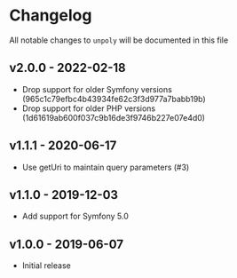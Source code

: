 # Changelog

All notable changes to `unpoly` will be documented in this file

## v2.0.0 - 2022-02-18

- Drop support for older Symfony versions (965c1c79efbc4b43934fe62c3f3d977a7babb19b)
- Drop support for older PHP versions (1d61619ab600f037c9b16de3f9746b227e07e4d0)

## v1.1.1 - 2020-06-17

- Use getUri to maintain query parameters (#3)

## v1.1.0 - 2019-12-03

- Add support for Symfony 5.0

## v1.0.0 - 2019-06-07

- Initial release
